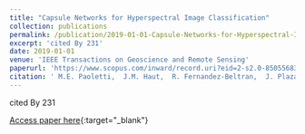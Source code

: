 ```yaml
---
title: "Capsule Networks for Hyperspectral Image Classification"
collection: publications
permalink: /publication/2019-01-01-Capsule-Networks-for-Hyperspectral-Image-Classification
excerpt: 'cited By 231'
date: 2019-01-01
venue: 'IEEE Transactions on Geoscience and Remote Sensing'
paperurl: 'https://www.scopus.com/inward/record.uri?eid=2-s2.0-85055683620&doi=10.1109%2fTGRS.2018.2871782&partnerID=40&md5=edae82b8b5390f5b5eecd9907f45cec6'
citation: ' M.E. Paoletti,  J.M. Haut,  R. Fernandez-Beltran,  J. Plaza,  A. Plaza,  J. Li,  F. Pla, &quot;Capsule Networks for Hyperspectral Image Classification.&quot; IEEE Transactions on Geoscience and Remote Sensing, 2019.'
---
```

cited By 231

[Access paper here](https://www.scopus.com/inward/record.uri?eid=2-s2.0-85055683620&doi=10.1109%2fTGRS.2018.2871782&partnerID=40&md5=edae82b8b5390f5b5eecd9907f45cec6){:target="_blank"}
